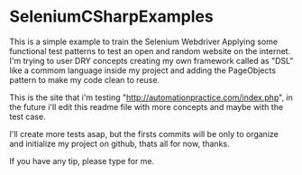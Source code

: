 # SeleniumCSharpExamples

This is a simple example to train the Selenium Webdriver Applying some functional test patterns to test an open and random website on the internet.
I'm trying to user DRY concepts creating my own framework called as "DSL" like a commom language inside my project and adding the PageObjects pattern to make my code clean to reuse.

This is the site that i'm testing "http://automationpractice.com/index.php", in the future i'll edit this readme file with more concepts and maybe with the test case.

I'll create more tests asap, but the firsts commits will be only to organize and initialize my project on github, thats all for now, thanks.

If you have any tip, please type for me.
